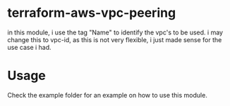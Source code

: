 # terraform-aws-vpc-peering

in this module, i use the tag "Name" to identify the vpc's to be used. i may change this to vpc-id, as this is not very flexible, i just made sense for the use case i had.

# Usage

Check the example folder for an example on how to use this module. 
